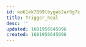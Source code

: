```yaml
---
id: wo61ek7899lbygab2ar9g7c
title: Trigger_heal
desc: ''
updated: 1681956645096
created: 1681956645096
---
```

